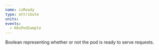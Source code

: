 ```yaml
---
name: isReady
type: attribute
units:
events:
  - K8sPodSample
---
```


Boolean representing whether or not the pod is ready to serve requests.
